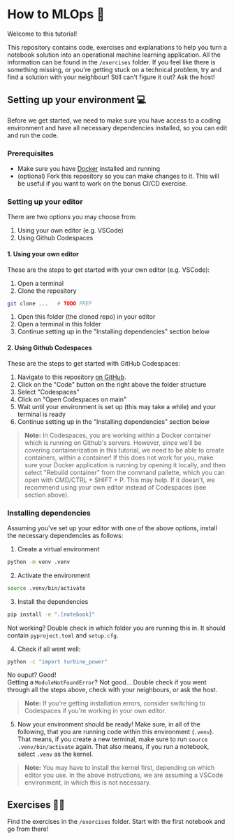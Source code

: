 # **How to MLOps** 🚀

Welcome to this tutorial!

This repository contains code, exercises and explanations to help you turn a notebook solution into an operational machine learning application.
All the information can be found in the `/exercises` folder. If you feel like there is something missing, or you're getting stuck on a technical problem, try and find a solution with your neighbour! Still can't figure it out? Ask the host!

## **Setting up your environment** 💻

Before we get started, we need to make sure you have access to a coding environment and have all necessary dependencies installed, so you can edit and run the code.

### **Prerequisites**

- Make sure you have [Docker](https://docs.docker.com/engine/install/) installed and running
- (optional) Fork this repository so you can make changes to it. This will be useful if you want to work on the bonus CI/CD exercise.

### **Setting up your editor**

There are two options you may choose from:

1. Using your own editor (e.g. VSCode)
2. Using Github Codespaces

#### **1. Using your own editor**

These are the steps to get started with your own editor (e.g. VSCode):
1. Open a terminal
2. Clone the repository
```bash
git clone ...   # TODO PREP
```

1. Open this folder (the cloned repo) in your editor
2. Open a terminal in this folder
3. Continue setting up in the "Installing dependencies" section below

#### **2. Using Github Codespaces**

These are the steps to get started with GitHub Codespaces:

1. Navigate to this repository [on GitHub](https://github.com/ykerus/mlops-tutorial).
2. Click on the "Code" button on the right above the folder structure
3. Select "Codespaces"
4. Click on "Open Codespaces on main"
5. Wait until your environment is set up (this may take a while) and your terminal is ready
6. Continue setting up in the "Installing dependencies" section below


> **Note:** In Codespaces, you are working within a Docker container which is running on Github's servers.  However, since we'll be covering containerization in this tutorial, we need to be able to create containers, within a container! If this does not work for you, make sure your Docker application is running by opening it locally, and then select "Rebuild container" from the command pallette, which you can open with CMD/CTRL + SHIFT + P. This may help. If it doesn't, we recommend using your own editor instead of Codespaces (see section above).

### **Installing dependencies**

Assuming you've set up your editor with one of the above options, install the necessary dependencies as follows:

1. Create a virtual environment
```bash
python -m venv .venv
```
2. Activate the environment
```bash
source .venv/bin/activate
```
3. Install the dependencies
```bash
pip install -e ".[notebook]"
```
Not working? Double check in which folder you are running this in. It should contain `pyproject.toml` and `setup.cfg`.

4.  Check if all went well:
```bash
python -c "import turbine_power"
```
No ouput? Good! <br>Getting a `ModuleNotFoundError`? Not good... Double check if you went through all the steps above, check with your neighbours, or ask the host.

> **Note:** If you're getting installation errors, consider switching to Codespaces if you're working in your own editor.

5. Now your environment should be ready! Make sure, in all of the following, that you are running code within this environment (`.venv`). That means, if you create a new terminal, make sure to run `source .venv/bin/activate` again. That also means, if you run a notebook, select `.venv` as the kernel.

> **Note:** You may have to install the kernel first, depending on which editor you use. In the above instructions, we are assuming a VSCode environment, in which this is not necessary. 


## **Exercises** 🧑‍💻

Find the exercises in the `/exercises` folder. Start with the first notebook and go from there!
